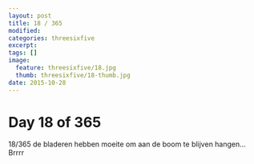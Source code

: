 ```yaml
---
layout: post
title: 18 / 365
modified:
categories: threesixfive
excerpt:
tags: []
image:
  feature: threesixfive/18.jpg
  thumb: threesixfive/18-thumb.jpg
date: 2015-10-28
---
```


# Day 18 of 365

18/365 de bladeren hebben moeite om aan de boom te blijven hangen... Brrrr
